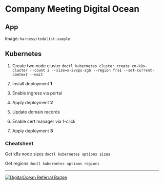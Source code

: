 # Company Meeting Digital Ocean

## App

Image: `harness/todolist-sample`

## Kubernetes

1. Create two node cluster
   `doctl kubernetes cluster create cm-k8s-cluster --count 2 --size=s-2vcpu-2gb --region fra1 --set-current-context --wait`

2. Install deployment **1**
3. Enable ingress via portal
4. Apply deployment **2**
5. Update domain records
6. Enable cert manager via 1-click
7. Apply deployment **3**

### Cheatsheet

Get k8s node sizes
`doctl kubernetes options sizes`

Get regions
`doctl kubernetes options regions`

---

[![DigitalOcean Referral Badge](https://web-platforms.sfo2.cdn.digitaloceanspaces.com/WWW/Badge%201.svg)](https://www.digitalocean.com/?refcode=011b24781902&utm_campaign=Referral_Invite&utm_medium=Referral_Program&utm_source=badge)
